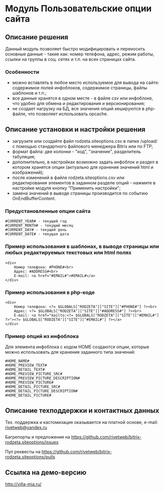 ﻿
# Модуль Пользовательские опции сайта

## Описание решения

Данный модуль позволяет быстро модифицировать и переносить основные данные - такие как: номер телефона, адрес, режим работы, ссылки на группы в соц. сетях и т.п. на всех страницах сайта. 

### Особенности

- можно вставлять в любое место используемое для вывода на сайте: содержимое полей инфоблоков, содержимое страницы, файлы шаблонов и т.п.;
- все данные хранятся в одном месте - в файле csv или инфоблоке, что удобно для обмена и редактирования и версионирования;
- не создает нагрузку на БД, все значения опций кешируются в php-файле, что позволяет использовать opcache.

## Описание установки и настройки решения

- загрузите или создайте файл rodzeta.siteoptions.csv в папке /upload/ с помощью стандартного файлового менеджера Bitrix или по FTP;
- формат файла: две колонки - "код", "значение", разделитель табуляция;
- дополнительно, в настройках возможно задать инфоблок и раздел в котором хранятся опции (актуально для хранения значений html и изображений);
- после изменений в файле rodzeta.siteoptions.csv или редактирования элементов в заданном разделе опций - нажмите в настройке модуля кнопку "Применить настройки";
- замена значений в выводе страницы производится по событию OnEndBufferContent.

### Предустановленные опции сайта

    #CURRENT_YEAR# - текущий год 
    #CURRENT_MONTH# - текущий месяц 
    #CURRENT_DAY# - текущий день 
    #CURRENT_DATE# - текущая дата
    
### Пример использования в шаблонах, в выводе страницы или любых редактируемых текстовых или html полях 

    <div>
        Номер телефона: #PHONE#<br>
        Адрес: #ADDRESS#<br>
        E-mail: <a href="#EMAIL#">#EMAIL#</a>
    </div>

### Пример использования в php-коде
    
    <div>
        Номер телефона: <?= $GLOBALS["RODZETA"]["SITE"]["#PHONE#"] ?><br>
        Адрес: <?= $GLOBALS["RODZETA"]["SITE"]["#ADDRESS#"] ?><br>
        E-mail: <a href="mailto:<?= $GLOBALS["RODZETA"]["SITE"]["#EMAIL#"] ?>"><?= $GLOBALS["RODZETA"]["SITE"]["#EMAIL#"] ?></a>
    </div>

### Пример опций из инфоблока

Для элемента инфоблока с кодом HOME создаются опции, которые можно использовать для хранения заданного типа значений:

    #HOME_NAME#
    #HOME_PREVIEW_TEXT#
    #HOME_DETAIL_TEXT#
    #HOME_PREVIEW_PICTURE_SRC#
    #HOME_PREVIEW_PICTURE_DESCRIPTION#
    #HOME_PREVIEW_PICTURE#
    #HOME_DETAIL_PICTURE_SRC#
    #HOME_DETAIL_PICTURE_DESCRIPTION#
    #HOME_DETAIL_PICTURE#

## Описание техподдержки и контактных данных

Тех. поддержка и кастомизация оказывается на платной основе, e-mail: rivetweb@yandex.ru

Багрепорты и предложения на https://github.com/rivetweb/bitrix-rodzeta.siteoptions/issues

Пул реквесты на https://github.com/rivetweb/bitrix-rodzeta.siteoptions/pulls

## Ссылка на демо-версию

http://villa-mia.ru/
